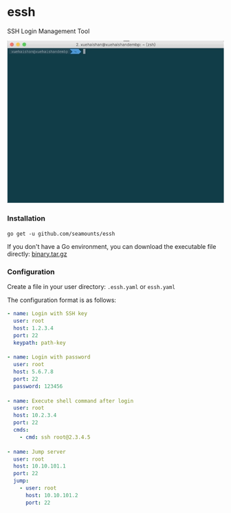 # essh

SSH Login Management Tool

![usage](./assets/essh.gif)

### Installation
```
go get -u github.com/seamounts/essh
```
If you don't have a Go environment, you can download the executable file directly: [binary.tar.gz](https://github.com/seamounts/essh/releases/download/v1.0.0/binary.tar.gz)

### Configuration

Create a file in your user directory: `.essh.yaml` or `essh.yaml`

The configuration format is as follows:

```yaml
- name: Login with SSH key
  user: root
  host: 1.2.3.4
  port: 22
  keypath: path-key

- name: Login with password
  user: root
  host: 5.6.7.8
  port: 22
  password: 123456

- name: Execute shell command after login
  user: root
  host: 10.2.3.4
  port: 22
  cmds:
    - cmd: ssh root@2.3.4.5

- name: Jump server
  user: root
  host: 10.10.101.1
  port: 22
  jump:
    - user: root
      host: 10.10.101.2
      port: 22
```
